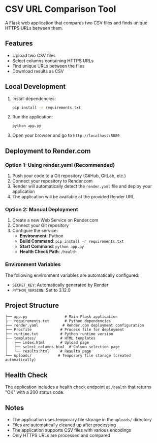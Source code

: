 # CSV URL Comparison Tool

A Flask web application that compares two CSV files and finds unique HTTPS URLs between them.

## Features

- Upload two CSV files
- Select columns containing HTTPS URLs
- Find unique URLs between the files
- Download results as CSV

## Local Development

1. Install dependencies:
   ```bash
   pip install -r requirements.txt
   ```

2. Run the application:
   ```bash
   python app.py
   ```

3. Open your browser and go to `http://localhost:8080`

## Deployment to Render.com

### Option 1: Using render.yaml (Recommended)

1. Push your code to a Git repository (GitHub, GitLab, etc.)
2. Connect your repository to Render.com
3. Render will automatically detect the `render.yaml` file and deploy your application
4. The application will be available at the provided Render URL

### Option 2: Manual Deployment

1. Create a new Web Service on Render.com
2. Connect your Git repository
3. Configure the service:
   - **Environment**: Python
   - **Build Command**: `pip install -r requirements.txt`
   - **Start Command**: `python app.py`
   - **Health Check Path**: `/health`

### Environment Variables

The following environment variables are automatically configured:
- `SECRET_KEY`: Automatically generated by Render
- `PYTHON_VERSION`: Set to 3.12.0

## Project Structure

```
├── app.py                 # Main Flask application
├── requirements.txt       # Python dependencies
├── render.yaml           # Render.com deployment configuration
├── Procfile             # Process file for deployment
├── runtime.txt          # Python runtime version
├── templates/           # HTML templates
│   ├── index.html       # Upload page
│   ├── select_columns.html  # Column selection page
│   └── results.html     # Results page
└── uploads/            # Temporary file storage (created automatically)
```

## Health Check

The application includes a health check endpoint at `/health` that returns "OK" with a 200 status code.

## Notes

- The application uses temporary file storage in the `uploads/` directory
- Files are automatically cleaned up after processing
- The application supports CSV files with various encodings
- Only HTTPS URLs are processed and compared 